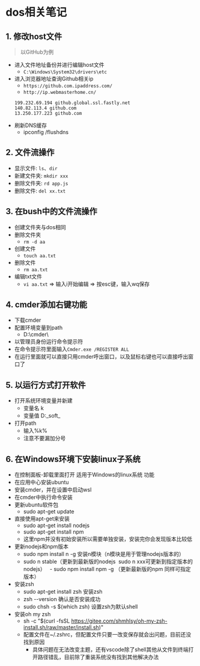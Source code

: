 # dos相关笔记
<ClientOnly>
  <Valine></Valine>
</ClientOnly>

## 1. 修改host文件
> 以GitHub为例
- 进入文件地址备份并进行编辑host文件
  - `C:\Windows\System32\drivers\etc`
- 进入浏览器地址查询Github相关ip
  - `https://github.com.ipaddress.com/`
  - `http://ip.webmasterhome.cn/`
  ```
  199.232.69.194 github.global.ssl.fastly.net
  140.82.113.4 github.com
  13.250.177.223 github.com
  ```
- 刷新DNS缓存
  - ipconfig /flushdns

## 2. 文件流操作
- 显示文件: `ls`、`dir`
- 新建文件夹: `mkdir xxx`
- 删除文件夹: `rd app.js`
- 删除文件: `del xx.txt`

## 3. 在bush中的文件流操作
- 创建文件夹与dos相同
- 删除文件夹
  - `rm -d aa`
- 创建文件
  - `touch aa.txt`
- 删除文件
  - `rm aa.txt`
- 编辑txt文件
  - `vi aa.txt` => 输入i开始编辑 => 按esc键，输入wq保存

## 4. cmder添加右键功能
- 下载cmder
- 配置环境变量到path
  - D:\cmder\
- 以管理员身份运行命令提示符
- 在命令提示符里面输入`Cmder.exe /REGISTER ALL`
- 在运行里面就可以直接只用cmder呼出窗口，以及鼠标右键也可以直接呼出窗口了

## 5. 以运行方式打开软件
- 打开系统环境变量并新建
  - 变量名 k
  - 变量值 D:\_soft_
- 打开path
  - 输入%k%
  - 注意不要漏加分号

## 6. 在Windows环境下安装linux子系统
- 在控制面板-卸载里面打开 适用于Windows的linux系统 功能
- 在应用中心安装ubuntu
- 安装cmder，并在设置中启动wsl
- 在cmder中执行命令安装
- 更新ubuntu软件包
  - sudo apt-get update
- 直接使用apt-get来安装
  - sudo apt-get install nodejs
  - sudo apt-get install npm
  - 这里npm并没有初始安装所以需要单独安装，安装完你会发现版本比较低
- 更新nodejs和npm版本
  - sudo npm install n -g 安装n模块（n模块是用于管理nodejs版本的）
  - sudo n stable（更新到最新版的nodejs  sudo n xxx可更新到指定版本的nodejs）
  - sudo npm install npm -g （更新最新版的npm 同样可指定版本）
- 安装zsh
  - sudo apt-get install zsh 安装zsh
  - zsh --version 确认是否安装成功
  - sudo chsh -s $(which zsh) 设置zsh为默认shell
- 安装oh my zsh
  - sh -c "$(curl -fsSL https://gitee.com/shmhlsy/oh-my-zsh-install.sh/raw/master/install.sh)"
  - 配置文件在~/.zshrc，但配置文件只要一改变保存就会出问题，目前还没找到原因
    - 具体问题在无法改变主题，还有vscode除了shell其他从文件到终端打开路径错乱，目前除了重装系统没有找到其他解决办法